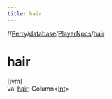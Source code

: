 ```yaml
---
title: hair
---
```

//[Perry](../../../index.html)/[database](../index.html)/[PlayerNpcs](index.html)/[hair](hair.html)



# hair



[jvm]\
val [hair](hair.html): Column&lt;[Int](https://kotlinlang.org/api/latest/jvm/stdlib/kotlin/-int/index.html)&gt;




